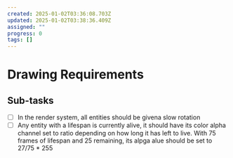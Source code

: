 ```yaml
---
created: 2025-01-02T03:36:08.703Z
updated: 2025-01-02T03:38:36.409Z
assigned: ""
progress: 0
tags: []
---
```


# Drawing Requirements

## Sub-tasks

- [ ] In the render system, all entities should be givena slow rotation
- [ ] Any entity with a lifespan is currently alive, it should have its color alpha channel set to ratio depending on how long it has left to live. With 75 frames of lifespan and 25 remaining, its alpga alue should be set to 27/75 * 255
